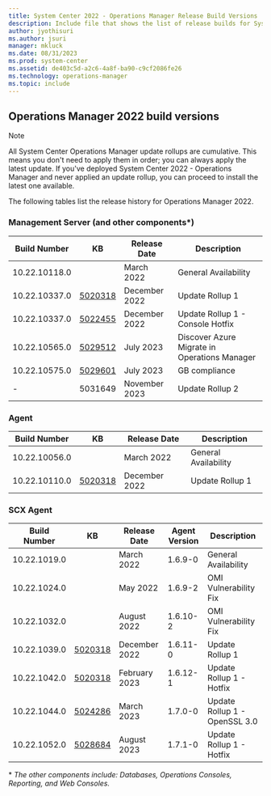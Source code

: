 ```yaml
---
title: System Center 2022 - Operations Manager Release Build Versions
description: Include file that shows the list of release builds for System Center 2022 - Operations Manager.
author: jyothisuri
ms.author: jsuri
manager: mkluck
ms.date: 08/31/2023
ms.prod: system-center
ms.assetid: de403c5d-a2c6-4a8f-ba90-c9cf2086fe26
ms.technology: operations-manager
ms.topic: include
---
```


## Operations Manager 2022 build versions

>[!NOTE]
>All System Center Operations Manager update rollups are cumulative. This means you don't need to apply them in order; you can always apply the latest update. If you've deployed System Center 2022 - Operations Manager and never applied an update rollup, you can proceed to install the latest one available.

The following tables list the release history for Operations Manager 2022.

### Management Server (and other components*)
|Build Number |KB |Release Date |Description |
|-------------|---|-------------|------------|
|10.22.10118.0||March 2022 |General Availability |
|10.22.10337.0|[5020318](https://support.microsoft.com/kb/5020318) |December 2022|Update Rollup 1|
|10.22.10337.0|[5022455](https://support.microsoft.com/kb/5022455) |December 2022|Update Rollup 1 - Console Hotfix|
|10.22.10565.0|[5029512](https://support.microsoft.com/kb/5029512) |July 2023|Discover Azure Migrate in Operations Manager|
|10.22.10575.0|[5029601](https://support.microsoft.com/kb/5029601) |July 2023|GB compliance|
| - | 5031649 | November 2023 | Update Rollup 2 |

### Agent
|Build Number |KB |Release Date |Description |
|-------------|---|-------------|------------|
|10.22.10056.0||March 2022 |General Availability |
|10.22.10110.0|[5020318](https://support.microsoft.com/kb/5020318) |December 2022|Update Rollup 1|


### SCX Agent
|Build Number |KB |Release Date |Agent Version |Description |
|-------------|---|-------------|--------------|------------|
|10.22.1019.0||March 2022 |1.6.9-0 |General Availability |
|10.22.1024.0||May 2022 |1.6.9-2 |OMI Vulnerability Fix	|
|10.22.1032.0||August 2022 |1.6.10-2 |OMI Vulnerability Fix	|
|10.22.1039.0|[5020318](https://support.microsoft.com/kb/5020318) |December 2022 |1.6.11-0 |Update Rollup 1 |
|10.22.1042.0|[5020318](https://support.microsoft.com/kb/5020318) |February 2023 |1.6.12-1 |Update Rollup 1 - Hotfix |
|10.22.1044.0|[5024286](https://support.microsoft.com/kb/5024286) |March 2023 |1.7.0-0 |Update Rollup 1 - OpenSSL 3.0 |
|10.22.1052.0|[5028684](https://support.microsoft.com/kb/5028684) |August 2023 |1.7.1-0 |Update Rollup 1 - Hotfix |

 \* *The other components include: Databases, Operations Consoles, Reporting, and Web Consoles.*
